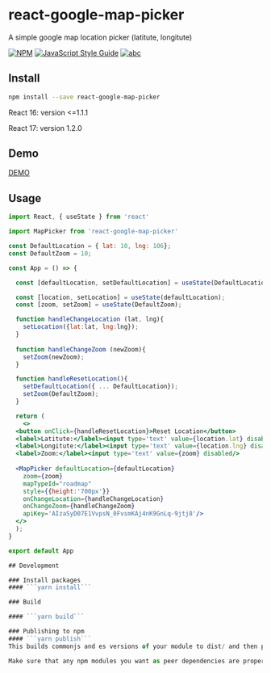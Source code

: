 # react-google-map-picker

A simple google map location picker (latitute, longitute)

[![NPM](https://img.shields.io/npm/v/react-google-map-picker.svg)](https://www.npmjs.com/package/react-google-map-picker) 
[![JavaScript Style Guide](https://img.shields.io/badge/code_style-standard-brightgreen.svg)](https://standardjs.com)
[![abc](https://img.shields.io/badge/react-17-blue)](https://reactjs.org/blog/2020/10/20/react-v17.html)

## Install

```bash
npm install --save react-google-map-picker
```

React 16: version <=1.1.1

React 17: version 1.2.0
## Demo

[DEMO](https://phamtung1.github.io/react-google-map-picker/)

## Usage

```jsx
import React, { useState } from 'react'

import MapPicker from 'react-google-map-picker'

const DefaultLocation = { lat: 10, lng: 106};
const DefaultZoom = 10;

const App = () => {

  const [defaultLocation, setDefaultLocation] = useState(DefaultLocation);

  const [location, setLocation] = useState(defaultLocation);
  const [zoom, setZoom] = useState(DefaultZoom);

  function handleChangeLocation (lat, lng){
    setLocation({lat:lat, lng:lng});
  }
  
  function handleChangeZoom (newZoom){
    setZoom(newZoom);
  }

  function handleResetLocation(){
    setDefaultLocation({ ... DefaultLocation});
    setZoom(DefaultZoom);
  }

  return (
    <>
  <button onClick={handleResetLocation}>Reset Location</button>
  <label>Latitute:</label><input type='text' value={location.lat} disabled/>
  <label>Longitute:</label><input type='text' value={location.lng} disabled/>
  <label>Zoom:</label><input type='text' value={zoom} disabled/>
  
  <MapPicker defaultLocation={defaultLocation}
    zoom={zoom}
    mapTypeId="roadmap"
    style={{height:'700px'}}
    onChangeLocation={handleChangeLocation} 
    onChangeZoom={handleChangeZoom}
    apiKey='AIzaSyD07E1VvpsN_0FvsmKAj4nK9GnLq-9jtj8'/>
  </>
  );
}

export default App

## Development

### Install packages
#### ```yarn install```

### Build

#### ```yarn build```

### Publishing to npm
#### ```yarn publish```
This builds commonjs and es versions of your module to dist/ and then publishes your module to npm.

Make sure that any npm modules you want as peer dependencies are properly marked as peerDependencies in package.json. The rollup config will automatically recognize them as peers and not try to bundle them in your module.
